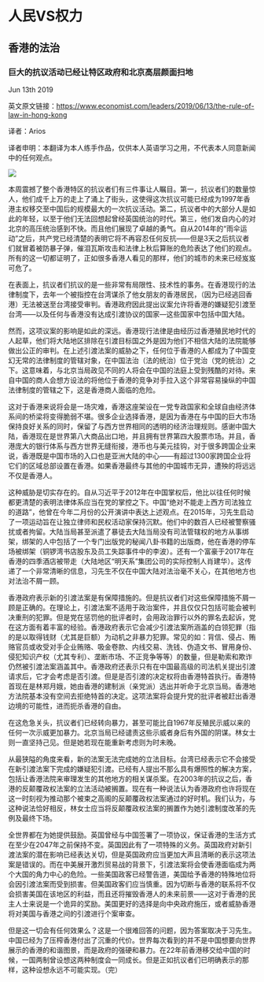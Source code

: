 # 人民VS权力

## 香港的法治

### 巨大的抗议活动已经让特区政府和北京高层颜面扫地

Jun 13th 2019

英文原文链接：https://www.economist.com/leaders/2019/06/13/the-rule-of-law-in-hong-kong

译者：Arios

译者申明：本翻译为本人练手作品，仅供本人英语学习之用，不代表本人同意新闻中的任何观点。

![](https://github.com/Arioseins/English-Study/blob/master/pic/%E9%A6%99%E6%B8%AF%E8%BF%94%E9%80%81%E4%B8%AD/economist%20Hong%20Kong%2020190615_LDD001.jpg)

本周震撼了整个香港特区的抗议者们有三件事让人瞩目。第一，抗议者们的数量惊人，他们成千上万的走上了涌上了街头，这使得这次抗议可能已经成为1997年香港主权移交至中国后的规模最大的一次抗议活动。第二，抗议者中的大部分人是如此的年轻，以至于他们无法回想起曾经英国统治的时代。第三，他们发自内心的对北京的高压统治感到不快。而且他们展现了卓越的勇气。自从2014年的“雨伞运动”之后，共产党已经清楚的表明它将不再容忍任何反抗——但是3天之后抗议者们就冒着被防暴子弹，催泪瓦斯攻击和法律上秋后算账的危险表达了他们的观点。所有的这一切都证明了，正如很多香港人看见的那样，他们的城市的未来已经岌岌可危了。

在表面上，抗议者们抗议的是一些非常有局限性、技术性的事务。在香港现行的法律制度下，去年一个被指控在台湾谋杀了他女朋友的香港居民，（因为已经逃回香港）无法被送至台湾接受审判。香港政府因此提出议案允许将香港的嫌疑犯引渡至台湾——以及任何与香港没有达成引渡协议的国家—这些国家中包括中国大陆。

然而，这项议案的影响是如此的深远。香港现行法律是由经历过香港殖民地时代的人起草，他们将大陆地区排除在引渡目标国之外是因为他们不相信大陆的法院能够做出公正的审判。在上述引渡法案的威胁之下，任何位于香港的人都成为了中国变幻无常的法律制度的管辖对象，在中国法治（法的统治）位于党治（党的统治）之下。这意味着，与北京当局政见不同的人将会在中国的法庭上受到残酷的对待。来自中国的商人会想方设法的将他位于香港的竞争对手拉入这个非常容易操纵的中国法律制度的管辖之下，这是香港商人面临的危险。

这对于香港来说将会是一场灾难，香港这座架设在一党专政国家和全球自由经济体系间的桥梁将变得脆弱不堪。很多企业选择香港，是因为香港在与中国的巨大市场保持良好关系的同时，保留了与西方世界相同的透明的经济治理规则。感谢中国大陆，香港现在是世界第八大商品出口地，并且拥有世界第四大股票市场。并且，香港庞大的银行体系与西方世界无缝衔接，港币也与美元挂钩，对于很多跨国企业来说，香港既是中国市场的入口也是亚洲大陆的中心——有超过1300家跨国企业将它们的区域总部设置在香港。如果香港最终与其他的中国城市无异，遭殃的将远远不仅是香港人。

这种威胁是切实存在的。自从习近平于2012年在中国掌权后，他比以往任何时候都更清楚的表明法律体系应当在党的掌控之下。中国“绝对不能走上西方司法独立的道路”，他曾在今年二月份的公开演讲中表达上述观点。在2015年，习先生启动了一项运动旨在让独立律师和民权活动家保持沉默。他们中的数百人已经被警察骚扰或者拘留。大陆当局甚至派遣了暴徒去大陆当局没有司法管辖权的地方从事绑架，绑架的人中包括了一个专门出版党的秘闻八卦书籍的出版商，他在香港的停车场被绑架（铜锣湾书店股东及员工失踪事件中的李波）。还有一个富豪于2017年在香港的四季酒店被带走（大陆地区“明天系”集团公司的实际控制人肖建华）。这传递了一个非常清晰的信息，习先生不仅在中国大陆对法治毫不关心，在其他地方也对法治不屑一顾。

香港政府表示新的引渡法案是有保障措施的。但是抗议者们对这些保障措施不屑一顾是正确的。在理论上，引渡法案不适用于政治案件，并且仅仅只包括可能会被判决重刑的犯罪。但是党在惩罚他的批评者时，会用政治罪行以外的罪名去起诉，党在这方面有着丰富的经验。香港政府表示它会减少引渡法案所涵盖的白领犯罪（指的是以取得钱财（尤其是巨额）为动机之非暴力犯罪。常见的如：背信、侵占、贿赂官员或收受对手企业贿赂、吸金卷款、内线交易、洗钱、伪造文书、冒用身份、侵犯知识产权（尤其专利）、垄断市场、不正竞争等等）的数量，但是勒索和欺诈仍然被引渡法案涵盖其中。香港政府还表示只有在中国最高级的司法机关提出引渡请求后，它才会考虑是否引渡。但是是否引渡的决定权将由香港特首执行。香港特首现在是林郑月娥，她由香港的建制派（亲党派）选出并听命于北京当局。香港地方法院基本没有空间去拒绝特首的决定。这项法案将会提升党的批评者被赶出香港边境的可能性，进而扼杀香港的自由。

在这危急关头，抗议者们已经转向暴力，甚至可能比自1967年反殖民示威以来的任何一次示威更加暴力。北京当局已经谴责这些示威者身后有外国的阴谋。林女士则一直坚持己见。但是她若现在能重新考虑则为时未晚。

从最狭隘的角度来看，新的法案无法完成她的立法目标。台湾已经表示它不会接受在新引渡法案下完成的嫌疑犯引渡。已经有人提出不那么具有爆照性的解决方案，包括让香港法院来审理发生的其他地方的相关谋杀案。在2003年的抗议之后，香港的反颠覆政权法案的立法活动被搁置。现在有一种说法认为香港政府也许将现在这一时刻视为推动那个被束之高阁的反颠覆政权法案通过的好时机。我们认为，与这种说法恰好相反，林女士应当将反颠覆政权法案的搁置作为她引渡制度改革的先例及最终下场。

全世界都在为她提供鼓励。英国曾经与中国签署了一项协议，保证香港的生活方式在至少在2047年之前保持不变。英国因此有了一项特殊的义务。英国政府对新引渡法案的潜在影响已经表达关切，但是英国政府应当更加大声且清晰的表示这项法案是错误的。而在中美展开激烈贸易战的背景下，引渡法案将会使香港面临成为两个大国的角力中心的危险。一些美国政客已经警告道，美国给予香港的特殊地位将会因引渡法案而受到损害。但美国政客们应当慎重。因为切断与香港的联系将不仅会损害美国在该地区的利益，而且还将摧毁香港人的未来前景——这对于香港的民主人士来说是一个诡异的奖励。美国更好的选择是向中央政府施压，或者威胁香港将对美国与香港之间的引渡进行个案审查。

但是这一切会有任何效果么？这是一个很难回答的问题，因为答案取决于习先生。中国已经为了压榨香港付出了沉重的代价。世界每次看到的并不是中国想要向世界展示的香港的和谐图景，而是政府的强硬和暴力。在22年前香港移交给中国的时候，一国两制曾设想这两种制度会一同成长。但是正如抗议者们已明确表示的那样，这种设想永远不可能实现。（完）

